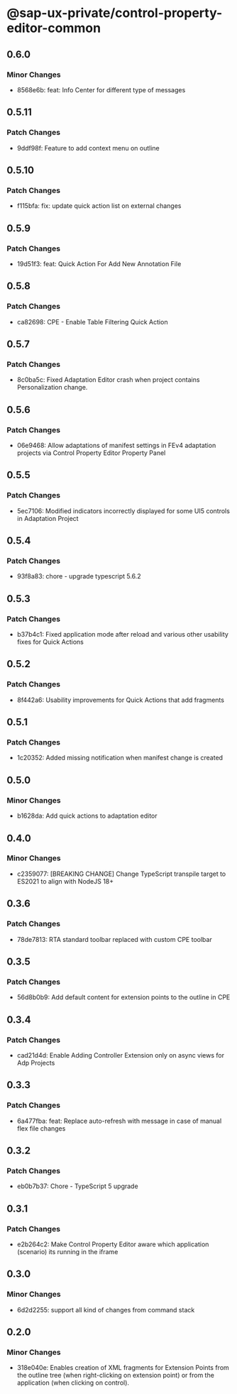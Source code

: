 # @sap-ux-private/control-property-editor-common

## 0.6.0

### Minor Changes

-   8568e6b: feat: Info Center for different type of messages

## 0.5.11

### Patch Changes

-   9ddf98f: Feature to add context menu on outline

## 0.5.10

### Patch Changes

-   f115bfa: fix: update quick action list on external changes

## 0.5.9

### Patch Changes

-   19d51f3: feat: Quick Action For Add New Annotation File

## 0.5.8

### Patch Changes

-   ca82698: CPE - Enable Table Filtering Quick Action

## 0.5.7

### Patch Changes

-   8c0ba5c: Fixed Adaptation Editor crash when project contains Personalization change.

## 0.5.6

### Patch Changes

-   06e9468: Allow adaptations of manifest settings in FEv4 adaptation projects via Control Property Editor Property Panel

## 0.5.5

### Patch Changes

-   5ec7106: Modified indicators incorrectly displayed for some UI5 controls in Adaptation Project

## 0.5.4

### Patch Changes

-   93f8a83: chore - upgrade typescript 5.6.2

## 0.5.3

### Patch Changes

-   b37b4c1: Fixed application mode after reload and various other usability fixes for Quick Actions

## 0.5.2

### Patch Changes

-   8f442a6: Usability improvements for Quick Actions that add fragments

## 0.5.1

### Patch Changes

-   1c20352: Added missing notification when manifest change is created

## 0.5.0

### Minor Changes

-   b1628da: Add quick actions to adaptation editor

## 0.4.0

### Minor Changes

-   c2359077: [BREAKING CHANGE] Change TypeScript transpile target to ES2021 to align with NodeJS 18+

## 0.3.6

### Patch Changes

-   78de7813: RTA standard toolbar replaced with custom CPE toolbar

## 0.3.5

### Patch Changes

-   56d8b0b9: Add default content for extension points to the outline in CPE

## 0.3.4

### Patch Changes

-   cad21d4d: Enable Adding Controller Extension only on async views for Adp Projects

## 0.3.3

### Patch Changes

-   6a477fba: feat: Replace auto-refresh with message in case of manual flex file changes

## 0.3.2

### Patch Changes

-   eb0b7b37: Chore - TypeScript 5 upgrade

## 0.3.1

### Patch Changes

-   e2b264c2: Make Control Property Editor aware which application (scenario) its running in the iframe

## 0.3.0

### Minor Changes

-   6d2d2255: support all kind of changes from command stack

## 0.2.0

### Minor Changes

-   318e040e: Enables creation of XML fragments for Extension Points from the outline tree (when right-clicking on extension point) or from the application (when clicking on control).
